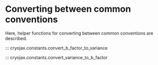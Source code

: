 # Converting between common conventions

Here, helper functions for converting between common conventions are described.

::: cryojax.constants.convert_b_factor_to_variance

::: cryojax.constants.convert_variance_to_b_factor
